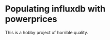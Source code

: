 Populating influxdb with powerprices
====================================

This is a hobby project of horrible quality.
